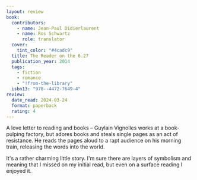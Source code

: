 ```yaml
---
layout: review
book:
  contributors:
    - name: Jean-Paul Didierlaurent
    - name: Ros Schwartz
      role: translator
  cover:
    tint_color: "#4cadc9"
  title: The Reader on the 6.27
  publication_year: 2014
  tags:
    - fiction
    - romance
    - "!from-the-library"
  isbn13: "978--4472-7649-4"
review:
  date_read: 2024-03-24
  format: paperback
  rating: 4
---
```

A love letter to reading and books – Guylain Vignolles works at a book-pulping factory, but adores books and steals single pages as an act of resistance.
He reads the pages aloud to a rapt audience on his morning train, releasing the words into the world.

It's a rather charming little story.
I'm sure there are layers of symbolism and meaning that I missed on my initial read, but even on a surface reading I enjoyed it.
